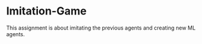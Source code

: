 # Imitation-Game

This assignment is about imitating the previous agents and creating new ML agents. 
